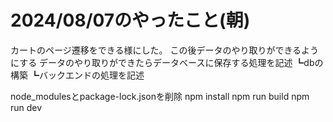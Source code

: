 # 2024/08/07のやったこと(朝)
カートのページ遷移をできる様にした。
この後データのやり取りができるようにする
データのやり取りができたらデータベースに保存する処理を記述
┗dbの構築
┗バックエンドの処理を記述

node_modulesとpackage-lock.jsonを削除
npm install
npm run build
npm run dev